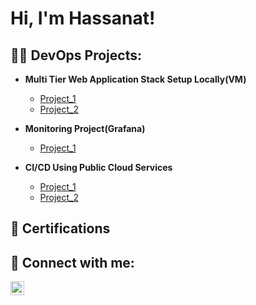 <h1>Hi, I'm Hassanat! </h1>

<h2>👨‍💻 DevOps Projects:</h2>

- <b>Multi Tier Web Application Stack Setup Locally(VM) </b>
  - [Project_1](https://github.com/Balthazar234/Project_2/blob/main/README.md)
  - [Project_2](https://github.com/Balthazar234/web_appDocker_Swarm/blob/main/README.md)

- <b>Monitoring Project(Grafana) </b>
  - [Project_1](https://github.com/Balthazar234/Monitoring_1/blob/main/README.md)
  
- <b>CI/CD Using Public Cloud Services </b>
  - [Project_1](https://github.com/Balthazar234/Project_1/blob/main/README.md)
  - [Project_2](https://github.com/Balthazar234/Project_3/blob/main/README.md)
    
<h2>🏅 Certifications</h2>

<h2> 🤳 Connect with me:</h2>

[<img align="left" alt="JoshMadakor | LinkedIn" width="22px" src="https://cdn.jsdelivr.net/npm/simple-icons@v3/icons/linkedin.svg" />][linkedin]

[linkedin]: https://www.linkedin.com/in/hassan-hussain-31597421b/

<!--
**joshmadakor1/joshmadakor1** is a ✨ _special_ ✨ repository because its `README.md` (this file) appears on your GitHub profile.

Here are some ideas to get you started:

- 🔭 I’m currently working on DevOp projects
- 🌱 I’m currently learning Kubernetes and Bash
- 💬 Ask me about my expertise
- 📫 How to reach me: ...
- 😄 Pronouns: he/him
-->
